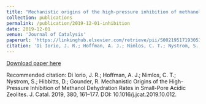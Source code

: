 ```yaml
---
title: "Mechanistic origins of the high-pressure inhibition of methanol dehydration rates in small-pore acidic zeolites"
collection: publications
permalink: /publication/2019-12-01-inhibition
date: 2019-12-01
venue: 'Journal of Catalysis'
paperurl: 'https://linkinghub.elsevier.com/retrieve/pii/S0021951719305111'
citation: 'Di Iorio, J. R.; Hoffman, A. J.; Nimlos, C. T.; Nystrom, S.; Hibbitts, D.; Gounder, R. Mechanistic Origins of the High-Pressure Inhibition of Methanol Dehydration Rates in Small-Pore Acidic Zeolites. J. Catal. 2019, 380, 161–177. DOI: 10.1016/j.jcat.2019.10.012.'
---
```

[Download paper here](https://linkinghub.elsevier.com/retrieve/pii/S0021951719305111)

Recommended citation: Di Iorio, J. R.; Hoffman, A. J.; Nimlos, C. T.; Nystrom, S.; Hibbitts, D.; Gounder, R. Mechanistic Origins of the High-Pressure Inhibition of Methanol Dehydration Rates in Small-Pore Acidic Zeolites. J. Catal. 2019, 380, 161–177. DOI: 10.1016/j.jcat.2019.10.012.
